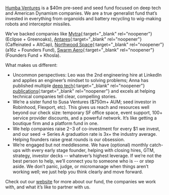 [Humba Ventures](https://humbaventures.com/) is a $40m pre-seed and seed fund focused on deep tech and American Dynamism companies. We are a true generalist fund that’s invested in everything from organoids and battery recycling to wig-making robots and interceptor missiles.

We’ve backed companies like [Mytra](https://mytra.ai/){:target="_blank" rel="noopener"} (Eclipse + Greenoaks), [Antares](https://antaresindustries.com/){:target="_blank" rel="noopener"} (Caffeinated + AltCap), [Northwood Space](https://www.northwoodspace.io/){:target="_blank" rel="noopener"} (a16z + Founders Fund), [Swarm Aero](https://www.swarm.aero/){:target="_blank" rel="noopener"} (Founders Fund + Khosla).

What makes us different:
* Uncommon perspectives: Leo was the 2nd engineering hire at LinkedIn and applies an engineer’s mindset to solving problems; Anna has published multiple [deep tech](https://research.contrary.com/foundations-and-frontiers){:target="_blank" rel="noopener"} [publications](https://blog.humbaventures.com/s/how-its-built){:target="_blank" rel="noopener"} and excels at helping technical companies tell clear, compelling stories.
* We’re a sister fund to Susa Ventures ($750m+ AUM; seed investor in Robinhood, Flexport, etc). This gives us reach and resources well beyond our check size: temporary SF office space, event support, 100+ service provider discounts, and a powerful network. It’s like getting a boutique firm and a platform fund in one.
* We help companies raise $2-$3 of co-investment for every $1 we invest, and our seed → Series A graduation rate is 3x+ the industry average. Helping founders raise great rounds is our obsession.
* We’re engaged but not meddlesome. We have (optional) monthly catch-ups with every early stage founder, helping with closing hires, GTM, strategy, investor decks -- whatever’s highest leverage. If we’re not the best person to help, we’ll connect you to someone who is -- or step aside. We don’t panic, judge, or micromanage when things aren’t working well; we just help you think clearly and move forward.

Check out our [website](https://humbaventures.com/) for more about our fund, the companies we work with, and what it’s like to partner with us.
